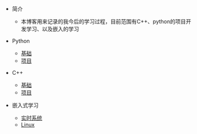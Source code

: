 * 简介
	* 本博客用来记录的我今后的学习过程，目前范围有C++、python的项目开发学习、以及嵌入的学习

* Python
    * [基础](/Python/base.md)
    * [项目](/python/01opencv.md)
* C++
    * [基础](/C++/base.md)
    * [项目](/C++/01opencv.md)
* 嵌入式学习
    * [实时系统](/嵌入式学习/RealTimeOS.md)
    * [Linux](/嵌入式学习/Linux.md)
